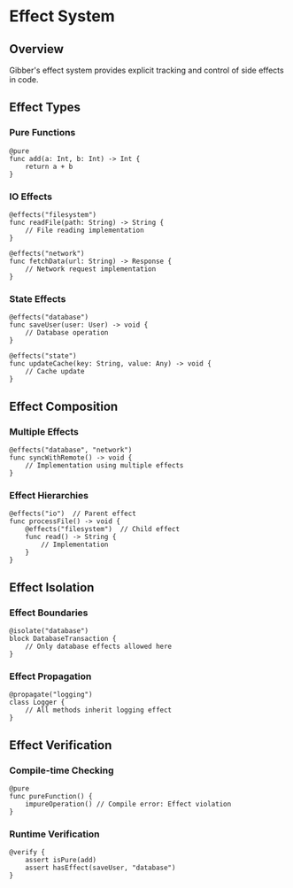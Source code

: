 # Effect System

## Overview

Gibber's effect system provides explicit tracking and control of side effects in code.

## Effect Types

### Pure Functions
```gibber
@pure
func add(a: Int, b: Int) -> Int {
    return a + b
}
```

### IO Effects
```gibber
@effects("filesystem")
func readFile(path: String) -> String {
    // File reading implementation
}

@effects("network")
func fetchData(url: String) -> Response {
    // Network request implementation
}
```

### State Effects
```gibber
@effects("database")
func saveUser(user: User) -> void {
    // Database operation
}

@effects("state")
func updateCache(key: String, value: Any) -> void {
    // Cache update
}
```

## Effect Composition

### Multiple Effects
```gibber
@effects("database", "network")
func syncWithRemote() -> void {
    // Implementation using multiple effects
}
```

### Effect Hierarchies
```gibber
@effects("io")  // Parent effect
func processFile() -> void {
    @effects("filesystem")  // Child effect
    func read() -> String {
        // Implementation
    }
}
```

## Effect Isolation

### Effect Boundaries
```gibber
@isolate("database")
block DatabaseTransaction {
    // Only database effects allowed here
}
```

### Effect Propagation
```gibber
@propagate("logging")
class Logger {
    // All methods inherit logging effect
}
```

## Effect Verification

### Compile-time Checking
```gibber
@pure
func pureFunction() {
    impureOperation() // Compile error: Effect violation
}
```

### Runtime Verification
```gibber
@verify {
    assert isPure(add)
    assert hasEffect(saveUser, "database")
}
``` 